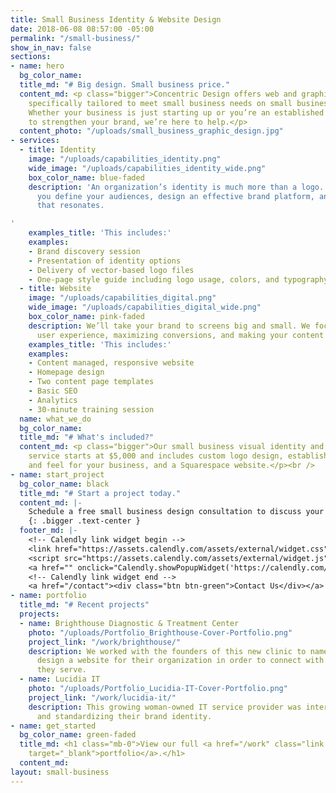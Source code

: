 ```yaml
---
title: Small Business Identity & Website Design
date: 2018-06-08 08:57:00 -05:00
permalink: "/small-business/"
show_in_nav: false
sections:
- name: hero
  bg_color_name: 
  title_md: "# Big design. Small business price."
  content_md: <p class="bigger">Concentric Design offers web and graphic design services
    specifically tailored to meet small business needs on small business budgets.
    Whether your business is just starting up or you’re an established company looking
    to strengthen your brand, we’re here to help.</p>
  content_photo: "/uploads/small_business_graphic_design.jpg"
- services:
  - title: Identity
    image: "/uploads/capabilities_identity.png"
    wide_image: "/uploads/capabilities_identity_wide.png"
    box_color_name: blue-faded
    description: 'An organization’s identity is much more than a logo. We’ll help
      you define your audiences, design an effective brand platform, and deliver messaging
      that resonates.

'
    examples_title: 'This includes:'
    examples:
    - Brand discovery session
    - Presentation of identity options
    - Delivery of vector-based logo files
    - One-page style guide including logo usage, colors, and typography
  - title: Website
    image: "/uploads/capabilities_digital.png"
    wide_image: "/uploads/capabilities_digital_wide.png"
    box_color_name: pink-faded
    description: We’ll take your brand to screens big and small. We focus on smart
      user experience, maximizing conversions, and making your content shine.
    examples_title: 'This includes:'
    examples:
    - Content managed, responsive website
    - Homepage design
    - Two content page templates
    - Basic SEO
    - Analytics
    - 30-minute training session
  name: what_we_do
  bg_color_name: 
  title_md: "# What's included?"
  content_md: <p class="bigger">Our small business visual identity and website design
    service starts at $5,000 and includes custom logo design, establishing a look
    and feel for your business, and a Squarespace website.</p><br />
- name: start_project
  bg_color_name: black
  title_md: "# Start a project today."
  content_md: |-
    Schedule a free small business design consultation to discuss your project with us.
    {: .bigger .text-center }
  footer_md: |-
    <!-- Calendly link widget begin -->
    <link href="https://assets.calendly.com/assets/external/widget.css" rel="stylesheet">
    <script src="https://assets.calendly.com/assets/external/widget.js" type="text/javascript"></script>
    <a href="" onclick="Calendly.showPopupWidget('https://calendly.com/concentricdesign/sbintro');return false;"><div class="btn btn-blue">Schedule Consultation</div></a>
    <!-- Calendly link widget end -->
    <a href="/contact"><div class="btn btn-green">Contact Us</div></a>
- name: portfolio
  title_md: "# Recent projects"
  projects:
  - name: Brighthouse Diagnostic & Treatment Center
    photo: "/uploads/Portfolio_Brighthouse-Cover-Portfolio.png"
    project_link: "/work/brighthouse/"
    description: We worked with the founders of this new clinic to name, brand, and
      design a website for their organization in order to connect with the families
      they serve.
  - name: Lucidia IT
    photo: "/uploads/Portfolio_Lucidia-IT-Cover-Portfolio.png"
    project_link: "/work/lucidia-it/"
    description: This growing woman-owned IT service provider was interested in improving
      and standardizing their brand identity.
- name: get_started
  bg_color_name: green-faded
  title_md: <h1 class="mb-0">View our full <a href="/work" class="link link-green"
    target="_blank">portfolio</a>.</h1>
  content_md: 
layout: small-business
---
```


